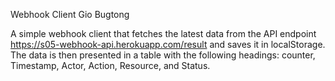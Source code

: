 Webhook Client
Gio Bugtong

A simple webhook client that fetches the latest data from the API endpoint https://s05-webhook-api.herokuapp.com/result and saves it in localStorage. The data is then presented in a table with the following headings: counter, Timestamp, Actor, Action, Resource, and Status.